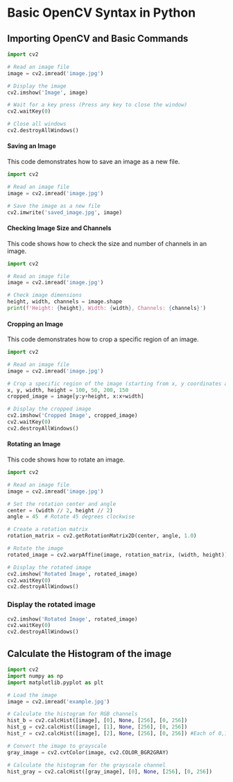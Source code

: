 # Basic OpenCV Syntax in Python

## Importing OpenCV and Basic Commands
```python
import cv2

# Read an image file
image = cv2.imread('image.jpg')

# Display the image
cv2.imshow('Image', image)

# Wait for a key press (Press any key to close the window)
cv2.waitKey(0)

# Close all windows
cv2.destroyAllWindows()
```


#### Saving an Image

This code demonstrates how to save an image as a new file.

```python
import cv2

# Read an image file
image = cv2.imread('image.jpg')

# Save the image as a new file
cv2.imwrite('saved_image.jpg', image)

```

#### Checking Image Size and Channels

This code shows how to check the size and number of channels in an image.

```python
import cv2

# Read an image file
image = cv2.imread('image.jpg')

# Check image dimensions
height, width, channels = image.shape
print(f'Height: {height}, Width: {width}, Channels: {channels}')

```

#### Cropping an Image

This code demonstrates how to crop a specific region of an image.

```python
import cv2

# Read an image file
image = cv2.imread('image.jpg')

# Crop a specific region of the image (starting from x, y coordinates and with a specific width and height)
x, y, width, height = 100, 50, 200, 150
cropped_image = image[y:y+height, x:x+width]

# Display the cropped image
cv2.imshow('Cropped Image', cropped_image)
cv2.waitKey(0)
cv2.destroyAllWindows()

```


#### Rotating an Image

This code shows how to rotate an image.

```python
import cv2

# Read an image file
image = cv2.imread('image.jpg')

# Set the rotation center and angle
center = (width // 2, height // 2)
angle = 45  # Rotate 45 degrees clockwise

# Create a rotation matrix
rotation_matrix = cv2.getRotationMatrix2D(center, angle, 1.0)

# Rotate the image
rotated_image = cv2.warpAffine(image, rotation_matrix, (width, height))

# Display the rotated image
cv2.imshow('Rotated Image', rotated_image)
cv2.waitKey(0)
cv2.destroyAllWindows()

```
### Display the rotated image
```python
cv2.imshow('Rotated Image', rotated_image)
cv2.waitKey(0)
cv2.destroyAllWindows()
```

## Calculate the Histogram of the image
```python
import cv2
import numpy as np
import matplotlib.pyplot as plt

# Load the image
image = cv2.imread('example.jpg')

# Calculate the histogram for RGB channels
hist_b = cv2.calcHist([image], [0], None, [256], [0, 256])
hist_g = cv2.calcHist([image], [1], None, [256], [0, 256])
hist_r = cv2.calcHist([image], [2], None, [256], [0, 256]) #Each of 0,1,2 means an BGR channel

# Convert the image to grayscale
gray_image = cv2.cvtColor(image, cv2.COLOR_BGR2GRAY)

# Calculate the histogram for the grayscale channel
hist_gray = cv2.calcHist([gray_image], [0], None, [256], [0, 256])
```

